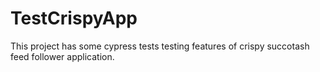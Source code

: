 # TestCrispyApp
This project has some cypress tests testing features of crispy succotash feed follower application.
